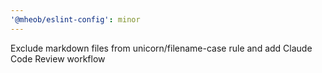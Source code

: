 ```yaml
---
'@mheob/eslint-config': minor
---
```


Exclude markdown files from unicorn/filename-case rule and add Claude Code Review workflow
